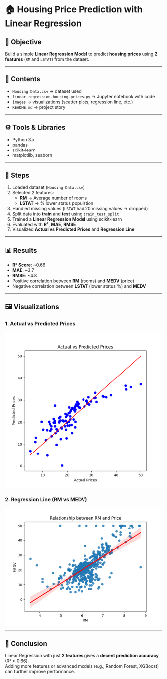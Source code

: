 # 🏠 Housing Price Prediction with Linear Regression  

## 📌 Objective  
Build a simple **Linear Regression Model** to predict **housing prices** using **2 features** (`RM` and `LSTAT`) from the dataset.  

---

## 📂 Contents  
- `Housing Data.csv` → dataset used  
- `linear-regression-housing-prices.py` → Jupyter notebook with code  
- `images` → visualizations (scatter plots, regression line, etc.)  
- `README.md` → project story  

---

## ⚙️ Tools & Libraries  
- Python 3.x  
- pandas  
- scikit-learn  
- matplotlib, seaborn  

---

## 🚀 Steps  
1. Loaded dataset (`Housing Data.csv`)  
2. Selected 2 features:  
   - **RM** → Average number of rooms  
   - **LSTAT** → % lower status population  
3. Handled missing values (`LSTAT` had 20 missing values → dropped)  
4. Split data into **train** and **test** using `train_test_split`  
5. Trained a **Linear Regression Model** using scikit-learn  
6. Evaluated with **R², MAE, RMSE**  
7. Visualized **Actual vs Predicted Prices** and **Regression Line**  

---

## 📊 Results  
- **R² Score**: ~0.66  
- **MAE**: ~3.7  
- **RMSE**: ~4.8  
- Positive correlation between **RM** (rooms) and **MEDV** (price)  
- Negative correlation between **LSTAT** (lower status %) and **MEDV**  

---

## 🖼 Visualizations  
### 1. Actual vs Predicted Prices  
![Actual vs Predicted](actual_vs_predicted.png)  

### 2. Regression Line (RM vs MEDV)  
![Regression Line](regression_line.png)  

---

## 📝 Conclusion  
Linear Regression with just **2 features** gives a **decent prediction accuracy** (R² ≈ 0.66).  
Adding more features or advanced models (e.g., Random Forest, XGBoost) can further improve performance.  
